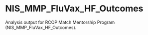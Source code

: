 # NIS_MMP_FluVax_HF_Outcomes
Analysis output for RCOP Match Mentorship Program (NIS_MMP_FluVax_HF_Outcomes).
